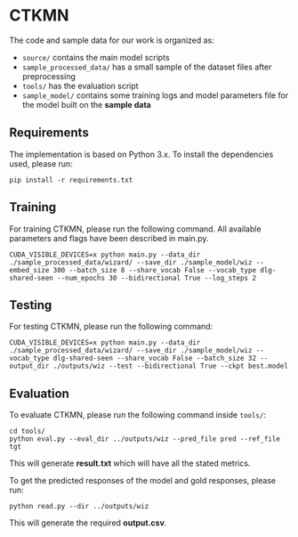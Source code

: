 # CTKMN
The code and sample data for our work is organized as:
- ```source/``` contains the main model scripts
- ```sample_processed_data/``` has a small sample of the dataset files after preprocessing
- ```tools/``` has the evaluation script
- ```sample_model/``` contains some training logs and model parameters file for the model built on the **sample data**

## Requirements
The implementation is based on Python 3.x. To install the dependencies used, please run:
```
pip install -r requirements.txt
```

## Training
For training CTKMN, please run the following command. All available parameters and flags have been described in main.py.
```
CUDA_VISIBLE_DEVICES=x python main.py --data_dir ./sample_processed_data/wizard/ --save_dir ./sample_model/wiz --embed_size 300 --batch_size 8 --share_vocab False --vocab_type dlg-shared-seen --num_epochs 30 --bidirectional True --log_steps 2
```

## Testing
For testing CTKMN, please run the following command:
```
CUDA_VISIBLE_DEVICES=x python main.py --data_dir ./sample_processed_data/wizard/ --save_dir ./sample_model/wiz --vocab_type dlg-shared-seen --share_vocab False --batch_size 32 --output_dir ./outputs/wiz --test --bidirectional True --ckpt best.model
```

## Evaluation
To evaluate CTKMN, please run the following command inside ```tools/```:
```
cd tools/
python eval.py --eval_dir ../outputs/wiz --pred_file pred --ref_file tgt
```
This will generate **result.txt** which will have all the stated metrics.

To get the predicted responses of the model and gold responses, please run:
```
python read.py --dir ../outputs/wiz
```
This will generate the required **output.csv**.
